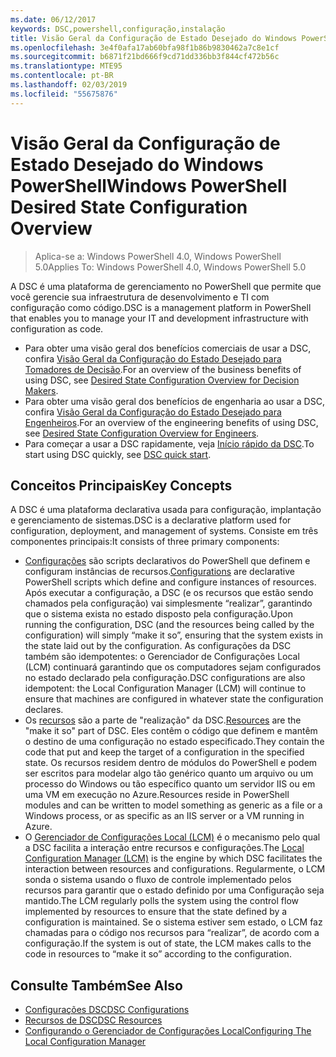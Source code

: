 ```yaml
---
ms.date: 06/12/2017
keywords: DSC,powershell,configuração,instalação
title: Visão Geral da Configuração de Estado Desejado do Windows PowerShell
ms.openlocfilehash: 3e4f0afa17ab60bfa98f1b86b9830462a7c8e1cf
ms.sourcegitcommit: b6871f21bd666f9cd71dd336bb3f844cf472b56c
ms.translationtype: MTE95
ms.contentlocale: pt-BR
ms.lasthandoff: 02/03/2019
ms.locfileid: "55675876"
---
```

# <a name="windows-powershell-desired-state-configuration-overview"></a><span data-ttu-id="09dea-103">Visão Geral da Configuração de Estado Desejado do Windows PowerShell</span><span class="sxs-lookup"><span data-stu-id="09dea-103">Windows PowerShell Desired State Configuration Overview</span></span>

> <span data-ttu-id="09dea-104">Aplica-se a: Windows PowerShell 4.0, Windows PowerShell 5.0</span><span class="sxs-lookup"><span data-stu-id="09dea-104">Applies To: Windows PowerShell 4.0, Windows PowerShell 5.0</span></span>

<span data-ttu-id="09dea-105">A DSC é uma plataforma de gerenciamento no PowerShell que permite que você gerencie sua infraestrutura de desenvolvimento e TI com configuração como código.</span><span class="sxs-lookup"><span data-stu-id="09dea-105">DSC is a management platform in PowerShell that enables you to manage your IT and development infrastructure with configuration as code.</span></span>

- <span data-ttu-id="09dea-106">Para obter uma visão geral dos benefícios comerciais de usar a DSC, confira [Visão Geral da Configuração do Estado Desejado para Tomadores de Decisão](decisionMaker.md).</span><span class="sxs-lookup"><span data-stu-id="09dea-106">For an overview of the business benefits of using DSC, see [Desired State Configuration Overview for Decision Makers](decisionMaker.md).</span></span>
- <span data-ttu-id="09dea-107">Para obter uma visão geral dos benefícios de engenharia ao usar a DSC, confira [Visão Geral da Configuração do Estado Desejado para Engenheiros](DscForEngineers.md).</span><span class="sxs-lookup"><span data-stu-id="09dea-107">For an overview of the engineering benefits of using DSC, see [Desired State Configuration Overview for Engineers](DscForEngineers.md).</span></span>
- <span data-ttu-id="09dea-108">Para começar a usar a DSC rapidamente, veja [Início rápido da DSC](../quickstarts/website-quickstart.md).</span><span class="sxs-lookup"><span data-stu-id="09dea-108">To start using DSC quickly, see [DSC quick start](../quickstarts/website-quickstart.md).</span></span>

## <a name="key-concepts"></a><span data-ttu-id="09dea-109">Conceitos Principais</span><span class="sxs-lookup"><span data-stu-id="09dea-109">Key Concepts</span></span>

<span data-ttu-id="09dea-110">A DSC é uma plataforma declarativa usada para configuração, implantação e gerenciamento de sistemas.</span><span class="sxs-lookup"><span data-stu-id="09dea-110">DSC is a declarative platform used for configuration, deployment, and management of systems.</span></span> <span data-ttu-id="09dea-111">Consiste em três componentes principais:</span><span class="sxs-lookup"><span data-stu-id="09dea-111">It consists of three primary components:</span></span>

- <span data-ttu-id="09dea-112">[Configurações](../configurations/configurations.md) são scripts declarativos do PowerShell que definem e configuram instâncias de recursos.</span><span class="sxs-lookup"><span data-stu-id="09dea-112">[Configurations](../configurations/configurations.md) are declarative PowerShell scripts which define and configure instances of resources.</span></span>
    <span data-ttu-id="09dea-113">Após executar a configuração, a DSC (e os recursos que estão sendo chamados pela configuração) vai simplesmente “realizar”, garantindo que o sistema exista no estado disposto pela configuração.</span><span class="sxs-lookup"><span data-stu-id="09dea-113">Upon running the configuration, DSC (and the resources being called by the configuration) will simply “make it so”, ensuring that the system exists in the state laid out by the configuration.</span></span>
    <span data-ttu-id="09dea-114">As configurações da DSC também são idempotentes: o Gerenciador de Configurações Local (LCM) continuará garantindo que os computadores sejam configurados no estado declarado pela configuração.</span><span class="sxs-lookup"><span data-stu-id="09dea-114">DSC configurations are also idempotent: the Local Configuration Manager (LCM) will continue to ensure that machines are configured in whatever state the configuration declares.</span></span>
- <span data-ttu-id="09dea-115">Os [recursos](../resources/resources.md) são a parte de "realização" da DSC.</span><span class="sxs-lookup"><span data-stu-id="09dea-115">[Resources](../resources/resources.md) are the "make it so" part of DSC.</span></span> <span data-ttu-id="09dea-116">Eles contêm o código que definem e mantêm o destino de uma configuração no estado especificado.</span><span class="sxs-lookup"><span data-stu-id="09dea-116">They contain the code that put and keep the target of a configuration in the specified state.</span></span>
    <span data-ttu-id="09dea-117">Os recursos residem dentro de módulos do PowerShell e podem ser escritos para modelar algo tão genérico quanto um arquivo ou um processo do Windows ou tão específico quanto um servidor IIS ou em uma VM em execução no Azure.</span><span class="sxs-lookup"><span data-stu-id="09dea-117">Resources reside in PowerShell modules and can be written to model something as generic as a file or a Windows process, or as specific as an IIS server or a VM running in Azure.</span></span>
- <span data-ttu-id="09dea-118">O [Gerenciador de Configurações Local (LCM)](../managing-nodes/metaConfig.md) é o mecanismo pelo qual a DSC facilita a interação entre recursos e configurações.</span><span class="sxs-lookup"><span data-stu-id="09dea-118">The [Local Configuration Manager (LCM)](../managing-nodes/metaConfig.md) is the engine by which DSC facilitates the interaction between resources and configurations.</span></span>
    <span data-ttu-id="09dea-119">Regularmente, o LCM sonda o sistema usando o fluxo de controle implementado pelos recursos para garantir que o estado definido por uma Configuração seja mantido.</span><span class="sxs-lookup"><span data-stu-id="09dea-119">The LCM regularly polls the system using the control flow implemented by resources to ensure that the state defined by a configuration is maintained.</span></span>
    <span data-ttu-id="09dea-120">Se o sistema estiver sem estado, o LCM faz chamadas para o código nos recursos para “realizar”, de acordo com a configuração.</span><span class="sxs-lookup"><span data-stu-id="09dea-120">If the system is out of state, the LCM makes calls to the code in resources to “make it so” according to the configuration.</span></span>

## <a name="see-also"></a><span data-ttu-id="09dea-121">Consulte Também</span><span class="sxs-lookup"><span data-stu-id="09dea-121">See Also</span></span>

- [<span data-ttu-id="09dea-122">Configurações DSC</span><span class="sxs-lookup"><span data-stu-id="09dea-122">DSC Configurations</span></span>](../configurations/configurations.md)
- [<span data-ttu-id="09dea-123">Recursos de DSC</span><span class="sxs-lookup"><span data-stu-id="09dea-123">DSC Resources</span></span>](../resources/resources.md)
- [<span data-ttu-id="09dea-124">Configurando o Gerenciador de Configurações Local</span><span class="sxs-lookup"><span data-stu-id="09dea-124">Configuring The Local Configuration Manager</span></span>](../managing-nodes/metaConfig.md)
